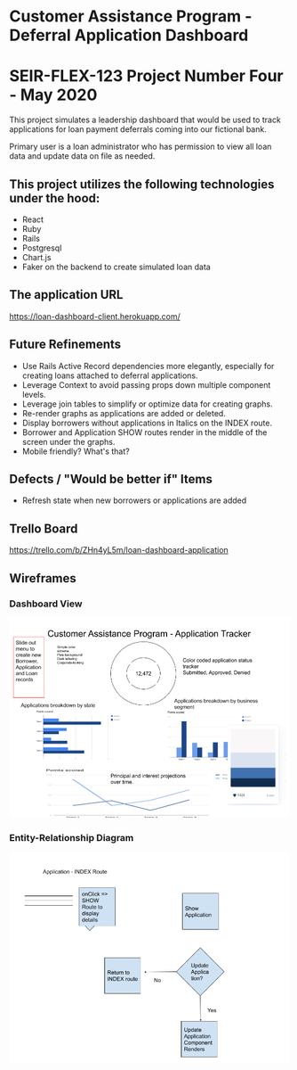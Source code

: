 # Customer Assistance Program - Deferral Application Dashboard

# SEIR-FLEX-123  Project Number Four - May 2020
This project simulates a leadership dashboard that would be used to track
applications for loan payment deferrals coming into our fictional bank.

Primary user is a loan administrator who has permission to view all loan data and update data on file as needed.

## This project utilizes the following technologies under the hood:
- React
- Ruby
- Rails
- Postgresql
- Chart.js
- Faker on the backend to create simulated loan data

## The application URL
https://loan-dashboard-client.herokuapp.com/

## Future Refinements
- Use Rails Active Record dependencies more elegantly, especially for creating loans attached to deferral applications.
- Leverage Context to avoid passing props down multiple component levels.
- Leverage join tables to simplify or optimize data for creating graphs.
- Re-render graphs as applications are added or deleted.
- Display borrowers without applications in Italics on the INDEX route.
- Borrower and Application SHOW routes render in the middle of the screen under the graphs.
- Mobile friendly?  What's that?

## Defects / "Would be better if" Items
- Refresh state when new borrowers or applications are added

## Trello Board
https://trello.com/b/ZHn4yL5m/loan-dashboard-application

## Wireframes

### Dashboard View
![Dashboard Wireframe](/assets/images/Loan-Data-Dashboard-Wireframe.png "Dashboard View")

### Entity-Relationship Diagram
![ER Diagram](/assets/images/Application-Routing-Wireframe.png "Entity-Relationship Diagram")